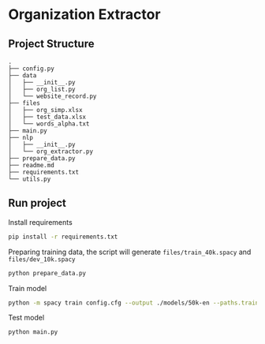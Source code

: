 # Organization Extractor

## Project Structure

```
.
├── config.py
├── data
│   ├── __init__.py
│   ├── org_list.py
│   └── website_record.py
├── files
│   ├── org_simp.xlsx
│   ├── test_data.xlsx
│   └── words_alpha.txt
├── main.py
├── nlp
│   ├── __init__.py
│   └── org_extractor.py
├── prepare_data.py
├── readme.md
├── requirements.txt
└── utils.py
```

## Run project

Install requirements

```sh
pip install -r requirements.txt
```

Preparing training data, the script will generate `files/train_40k.spacy` and `files/dev_10k.spacy`

```sh
python prepare_data.py
```

Train model

```sh
python -m spacy train config.cfg --output ./models/50k-en --paths.train ./files/train_40k.spacy --paths.dev ./files/dev_10k.spacy --gpu-id 3
```

Test model

```sh
python main.py
```
